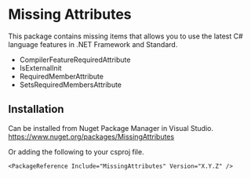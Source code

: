 # Missing Attributes

This package contains missing items that allows you to use the latest C# language features in .NET Framework and Standard.

- CompilerFeatureRequiredAttribute
- IsExternalInit
- RequiredMemberAttribute
- SetsRequiredMembersAttribute

## Installation

Can be installed from Nuget Package Manager in Visual Studio. https://www.nuget.org/packages/MissingAttributes

Or adding the following to your csproj file.

```
<PackageReference Include="MissingAttributes" Version="X.Y.Z" />
```
